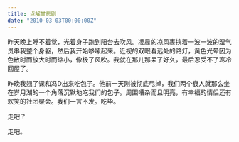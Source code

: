 ```yaml
---
title: 点解甘悲剧
date: "2010-03-03T00:00:00Z"
---
```


昨天晚上睡不着觉，光着身子跑到阳台去吹风。凌晨的凉风裹挟着一波一波的湿气贯串我整个身躯，然后我开始哆嗦起来。近视的双眼看远处的路灯，黄色光晕因为色散时而放大时而缩小，像极了风吹。我就在那儿那呆了好久，最后忍受不了寒冷回屋了。

昨晚我翘了课和冯D出来吃包子。他前一天刚被彻底甩掉，我们两个衰人就那么坐在岁月湖的一个角落沉默地吃我们的包子。周围嘈杂而且明亮，有幸福的情侣还有欢笑的社团聚会。我们一言不发。吃毕。

走吧？

走吧。
